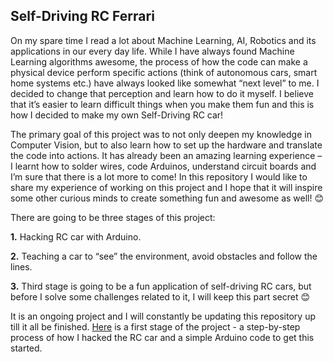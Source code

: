## Self-Driving RC Ferrari

On my spare time I read a lot about Machine Learning, AI, Robotics and its applications in our every day life. While I have always found Machine Learning algorithms awesome, the process of how the code can make a physical device perform specific actions (think of autonomous cars, smart home systems etc.) have always looked like somewhat “next level” to me. I decided to change that perception and learn how to do it myself. I believe that it’s easier to learn difficult things when you make them fun and this is how I decided to make my own Self-Driving RC car!

The primary goal of this project was to not only deepen my knowledge in Computer Vision, but to also learn how to set up the hardware and translate the code into actions. It has already been an amazing learning experience – I learnt how to solder wires, code Arduinos, understand circuit boards and I’m sure that there is a lot more to come! In this repository I would like to share my experience of working on this project and I hope that it will inspire some other curious minds to create something fun and awesome as well! 😊

There are going to be three stages of this project:

__1.__ Hacking RC car with Arduino.

__2.__ Teaching a car to “see” the environment, avoid obstacles and follow the lines.

__3.__ Third stage is going to be a fun application of self-driving RC cars, but before I solve some challenges related to it, I will keep this part secret 😊

It is an ongoing project and I will constantly be updating this repository up till it all be finished.  [Here](./Hacking_rc_car_with_Arduino/README.md) is a first stage of the project - a step-by-step process of how I hacked the RC car and a simple Arduino code to get this started. 

